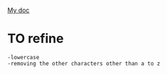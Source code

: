 [My doc](https://1drv.ms/w/c/cd979e2f8d75e2d9/Eakeh_r-x1hJp7hLGpXlgbYBFfbqNjrKIdsAFXz0E_5KLw?e=M7BGTd)

# TO refine
	-lowercase
	-removing the other characters other than a to z